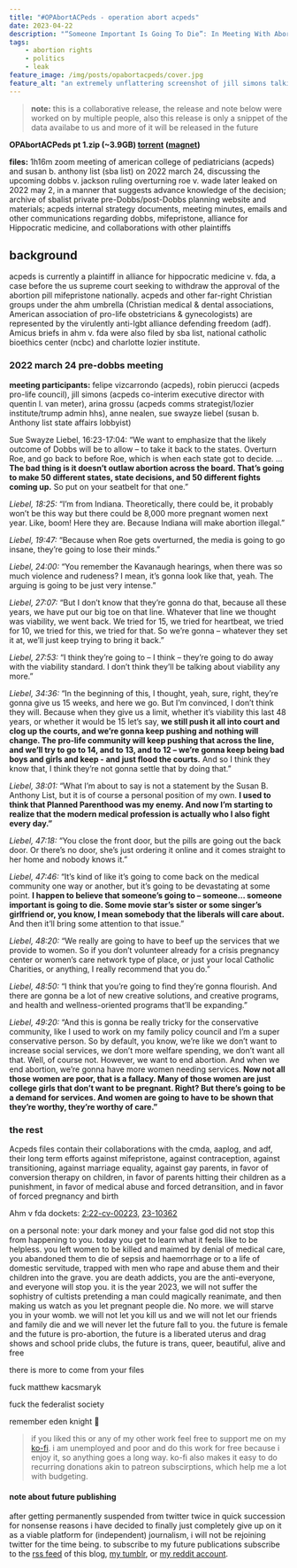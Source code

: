 ```yaml
---
title: "#OPAbortACPeds - operation abort acpeds"
date: 2023-04-22
description: "“Someone Important Is Going To Die”: In Meeting With Abortion Pill Case Plaintiffs, Leading Anti-Abortion Lobbyist Fantasized About “Liberals” Dying From Self-Managed Abortions As Pretext To Ban Mifepristone"
tags:
    - abortion rights
    - politics
    - leak
feature_image: /img/posts/opabortacpeds/cover.jpg
feature_alt: "an extremely unflattering screenshot of jill simons talking in a zoom call"
---
```


> **note:** this is a collaborative release, the release and note below were worked on by multiple people, also this release is only a snippet of the data availabe to us and more of it will be released in the future

**OPAbortACPeds pt 1.zip (~3.9GB) [torrent](/files/OPAbortACPeds1.torrent) ([magnet](magnet:?xt=urn:btih:9ed6bc85bcd461c696cb39321743426faaf07b05))** 

**files:** 1h16m zoom meeting of american college of pediatricians (acpeds) and susan b. anthony list (sba list) on 2022 march 24, discussing the upcoming dobbs v. jackson ruling overturning roe v. wade later leaked on 2022 may 2, in a manner that suggests advance knowledge of the decision; archive of sbalist private pre-Dobbs/post-Dobbs planning website and materials; acpeds internal strategy documents, meeting minutes, emails and other communications regarding dobbs, mifepristone, alliance for Hippocratic medicine, and collaborations with other plaintiffs

## background

acpeds is currently a plaintiff in alliance for hippocratic medicine v. fda, a case before the us supreme court seeking to withdraw the approval of the abortion pill mifepristone nationally. acpeds and other far-right Christian groups under the ahm umbrella (Christian medical & dental associations, American association of pro-life obstetricians & gynecologists) are represented by the virulently anti-lgbt alliance defending freedom (adf). Amicus briefs in ahm v. fda were also filed by sba list, national catholic bioethics center (ncbc) and charlotte lozier institute.

### 2022 march 24  pre-dobbs meeting

**meeting participants:** felipe vizcarrondo (acpeds), robin pierucci (acpeds pro-life council), jill simons (acpeds co-interim executive director with quentin l. van meter), arina grossu (acpeds comms strategist/lozier institute/trump admin hhs), anne nealen, sue swayze liebel (susan b. Anthony list state affairs lobbyist)

Sue Swayze Liebel, 16:23-17:04: “We want to emphasize that the likely outcome of Dobbs will be to allow – to take it back to the states. Overturn Roe, and go back to before Roe, which is when each state got to decide. … **The bad thing is it doesn’t outlaw abortion across the board. That’s going to make 50 different states, state decisions, and 50 different fights coming up.** So put on your seatbelt for that one.”

*Liebel, 18:25:* “I’m from Indiana. Theoretically, there could be, it probably won’t be this way but there could be 8,000 more pregnant women next year. Like, boom! Here they are. Because Indiana will make abortion illegal.”

*Liebel, 19:47:* “Because when Roe gets overturned, the media is going to go insane, they’re going to lose their minds.”

*Liebel, 24:00:* “You remember the Kavanaugh hearings, when there was so much violence and rudeness? I mean, it’s gonna look like that, yeah. The arguing is going to be just very intense.”

*Liebel, 27:07:* “But I don’t know that they’re gonna do that, because all these years, we have put our big toe on that line. Whatever that line we thought was viability, we went back. We tried for 15, we tried for heartbeat, we tried for 10, we tried for this, we tried for that. So we’re gonna – whatever they set it at, we’ll just keep trying to bring it back.”

*Liebel, 27:53:* “I think they’re going to – I think – they’re going to do away with the viability standard. I don’t think they’ll be talking about viability any more.”

*Liebel, 34:36:* “In the beginning of this, I thought, yeah, sure, right, they’re gonna give us 15 weeks, and here we go. But I’m convinced, I don’t think they will. Because when they give us a limit, whether it’s viability this last 48 years, or whether it would be 15 let’s say, **we still push it all into court and clog up the courts, and we’re gonna keep pushing and nothing will change. The pro-life community will keep pushing that across the line, and we’ll try to go to 14, and to 13, and to 12 – we’re gonna keep being bad boys and girls and keep - and just flood the courts.** And so I think they know that, I think they’re not gonna settle that by doing that.”

*Liebel, 38:01:* “What I’m about to say is not a statement by the Susan B. Anthony List, but it is of course a personal position of my own. **I used to think that Planned Parenthood was my enemy. And now I’m starting to realize that the modern medical profession is actually who I also fight every day.”**

*Liebel, 47:18:* “You close the front door, but the pills are going out the back door. Or there’s no door, she’s just ordering it online and it comes straight to her home and nobody knows it.”

*Liebel, 47:46:* “It’s kind of like it’s going to come back on the medical community one way or another, but it’s going to be devastating at some point. **I happen to believe that someone’s going to – someone… someone important is going to die. Some movie star’s sister or some singer’s girlfriend or, you know, I mean somebody that the liberals will care about.** And then it’ll bring some attention to that issue.”

*Liebel, 48:20:* “We really are going to have to beef up the services that we provide to women. So if you don’t volunteer already for a crisis pregnancy center or women’s care network type of place, or just your local Catholic Charities, or anything, I really recommend that you do.”

*Liebel, 48:50:* “I think that you’re going to find they’re gonna flourish. And there are gonna be a lot of new creative solutions, and creative programs, and health and wellness-oriented programs that’ll be expanding.”

*Liebel, 49:20:* “And this is gonna be really tricky for the conservative community, like I used to work on my family policy council and I’m a super conservative person. So by default, you know, we’re like we don’t want to increase social services, we don’t more welfare spending, we don’t want all that. Well, of course not. However, we want to end abortion. And when we end abortion, we’re gonna have more women needing services. **Now not all those women are poor, that is a fallacy. Many of those women are just college girls that don’t want to be pregnant. Right? But there’s going to be a demand for services. And women are going to have to be shown that they’re worthy, they’re worthy of care.”**

### the rest

Acpeds files contain their collaborations with the cmda, aaplog, and adf, their long term efforts against mifepristone, against contraception, against transitioning, against marriage equality, against gay parents, in favor of conversion therapy on children, in favor of parents hitting their children as a punishment, in favor of medical abuse and forced detransition, and in favor of forced pregnancy and birth

Ahm v fda dockets: [2:22-cv-00223](https://www.courtlistener.com/docket/65768749/alliance-for-hippocratic-medicine-v-us-food-and-drug-administration/), [23-10362](https://www.courtlistener.com/docket/67164167/alliance-hippocratic-medicine-v-fda/) 

on a personal note: your dark money and your false god did not stop this from happening to you. today you get to learn what it feels like to be helpless. you left women to be killed and maimed by denial of medical care, you abandoned them to die of sepsis and haemorrhage or to a life of domestic servitude, trapped with men who rape and abuse them and their children into the grave. you are death addicts, you are the anti-everyone, and everyone will stop you. it is the year 2023, we will not suffer the sophistry of cultists pretending a man could magically reanimate, and then making us watch as you let pregnant people die. No more. we will starve you in your womb. we will not let you kill us and we will not let our friends and family die and we will never let the future fall to you. the future is female and the future is pro-abortion, the future is a liberated uterus and drag shows and school pride clubs, the future is trans, queer, beautiful, alive and free

there is more to come from your files

fuck matthew kacsmaryk

fuck the federalist society

remember eden knight 🔆

> if you liked this or any of my other work feel free to support me on my [ko-fi](https://ko-fi.com/nyancrimew). i am unemployed and poor and do this work for free because i enjoy it, so anything goes a long way. ko-fi also makes it easy to do recurring donations akin to patreon subscirptions, which help me a lot with budgeting.

#### note about future publishing

after getting permanently suspended from twitter twice in quick succession for nonsense reasons i have decided to finally just completely give up on it as a viable platform for (independent) journalism, i will not be rejoining twitter for the time being. to subscribe to my future publications subscribe to the [rss feed](https://maia.crimew.gay/feed.xml) of this blog, [my tumblr](https://nyancrimew.tumblr.com), or [my reddit account](https://reddit.com/u/nyancrimew).